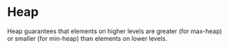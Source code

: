# Heap

Heap guarantees that elements on higher levels are greater \(for max-heap\) or smaller \(for min-heap\) than elements on lower levels. 

